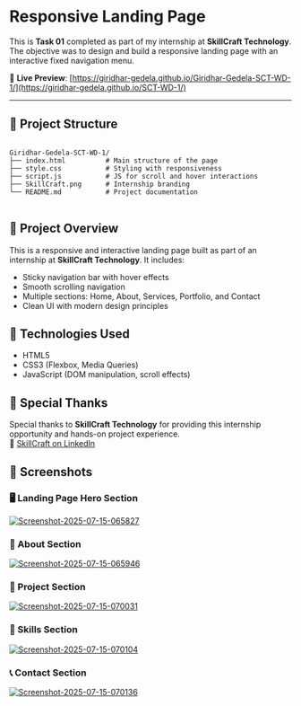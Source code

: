 # Responsive Landing Page

This is **Task 01** completed as part of my internship at **SkillCraft Technology**. The objective was to design and build a responsive landing page with an interactive fixed navigation menu.

🔗 **Live Preview**: [https://giridhar-gedela.github.io/Giridhar-Gedela-SCT-WD-1/](https://giridhar-gedela.github.io/SCT-WD-1/)

---
## 📁 Project Structure

<pre>
<code>
Giridhar-Gedela-SCT-WD-1/
├── index.html          # Main structure of the page
├── style.css           # Styling with responsiveness
├── script.js           # JS for scroll and hover interactions
├── SkillCraft.png      # Internship branding
└── README.md           # Project documentation
</code>
</pre>

## 🚀 Project Overview

This is a responsive and interactive landing page built as part of an internship at **SkillCraft Technology**. It includes:

- Sticky navigation bar with hover effects  
- Smooth scrolling navigation  
- Multiple sections: Home, About, Services, Portfolio, and Contact  
- Clean UI with modern design principles  

## 🔧 Technologies Used

- HTML5  
- CSS3 (Flexbox, Media Queries)  
- JavaScript (DOM manipulation, scroll effects)

## 🙏 Special Thanks

Special thanks to **SkillCraft Technology** for providing this internship opportunity and hands-on project experience.  
🔗 [SkillCraft on LinkedIn](https://www.linkedin.com/company/skillcraft-technology/)

## 📸 Screenshots

### 🖥️ Landing Page Hero Section  
<a href="https://ibb.co/DfLmFLNV"><img src="https://i.ibb.co/tp3n63Sm/Screenshot-2025-07-15-065827.png" alt="Screenshot-2025-07-15-065827" border="0"></a>

### 🧩 About Section  
<a href="https://ibb.co/XhsyFxS"><img src="https://i.ibb.co/N8j1W2Z/Screenshot-2025-07-15-065946.png" alt="Screenshot-2025-07-15-065946" border="0"></a>
### 💼 Project Section  
<a href="https://ibb.co/Mk8JF6SC"><img src="https://i.ibb.co/YBDVHZQL/Screenshot-2025-07-15-070031.png" alt="Screenshot-2025-07-15-070031" border="0"></a>

### 🎯 Skills Section  
<a href="https://ibb.co/kgRpvVNZ"><img src="https://i.ibb.co/DDxNTP0d/Screenshot-2025-07-15-070104.png" alt="Screenshot-2025-07-15-070104" border="0"></a>

### 📞 Contact Section  
<a href="https://ibb.co/TD0j84TG"><img src="https://i.ibb.co/vCdyP3BW/Screenshot-2025-07-15-070136.png" alt="Screenshot-2025-07-15-070136" border="0"></a>
